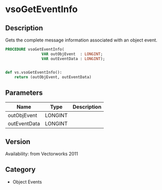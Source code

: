 # vsoGetEventInfo

## Description
Gets the complete message information associated with an object event.

```pascal
PROCEDURE vsoGetEventInfo(
				VAR outObjEvent  : LONGINT;
				VAR outEventData : LONGINT);
```

```python

def vs.vsoGetEventInfo():
    return (outObjEvent, outEventData)
```

## Parameters
|Name|Type|Description|
|---|---|---|
|outObjEvent|LONGINT||
|outEventData|LONGINT||

## Version
Availability: from Vectorworks 2011
## Category
* Object Events

